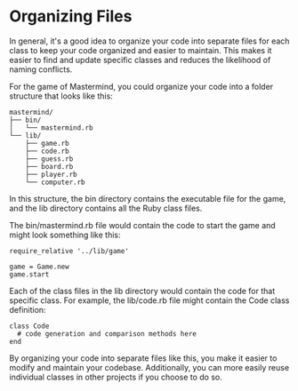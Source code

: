 # Organizing Files

In general, it's a good idea to organize your code into separate files for each class to keep your code organized and easier to maintain. This makes it easier to find and update specific classes and reduces the likelihood of naming conflicts.

For the game of Mastermind, you could organize your code into a folder structure that looks like this:

```
mastermind/
├── bin/
│   └── mastermind.rb
└── lib/
    ├── game.rb
    ├── code.rb
    ├── guess.rb
    ├── board.rb
    ├── player.rb
    └── computer.rb
```

In this structure, the bin directory contains the executable file for the game, and the lib directory contains all the Ruby class files.

The bin/mastermind.rb file would contain the code to start the game and might look something like this:

```
require_relative '../lib/game'

game = Game.new
game.start
```

Each of the class files in the lib directory would contain the code for that specific class. For example, the lib/code.rb file might contain the Code class definition:

```
class Code
  # code generation and comparison methods here
end
```

By organizing your code into separate files like this, you make it easier to modify and maintain your codebase. Additionally, you can more easily reuse individual classes in other projects if you choose to do so.
